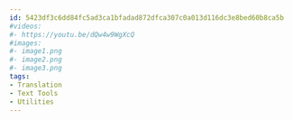 ```yaml
---
id: 5423df3c6dd84fc5ad3ca1bfadad872dfca307c0a013d116dc3e8bed60b8ca5b
#videos:
#- https://youtu.be/dQw4w9WgXcQ
#images:
#- image1.png
#- image2.png
#- image3.png
tags:
- Translation
- Text Tools
- Utilities
---
```

